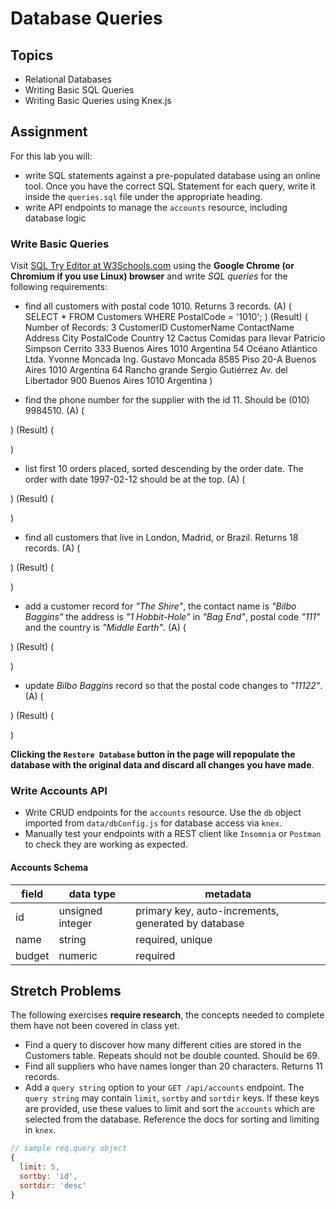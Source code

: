 # Database Queries

## Topics

- Relational Databases
- Writing Basic SQL Queries
- Writing Basic Queries using Knex.js

## Assignment

For this lab you will:

- write SQL statements against a pre-populated database using an online tool. Once you have the correct SQL Statement for each query, write it inside the `queries.sql` file under the appropriate heading.
- write API endpoints to manage the `accounts` resource, including database logic

### Write Basic Queries

Visit [SQL Try Editor at W3Schools.com](https://www.w3schools.com/Sql/tryit.asp?filename=trysql_select_top) using the **Google Chrome (or Chromium if you use Linux) browser** and write _SQL queries_ for the following requirements:

- find all customers with postal code 1010. Returns 3 records.
  (A)
  (
  SELECT \*
  FROM Customers
  WHERE PostalCode = '1010';
  )
  (Result)
  (
  Number of Records: 3
  CustomerID CustomerName ContactName Address City PostalCode Country
  12 Cactus Comidas para llevar Patricio Simpson Cerrito 333 Buenos Aires 1010 Argentina
  54 Océano Atlántico Ltda. Yvonne Moncada Ing. Gustavo Moncada 8585 Piso 20-A Buenos Aires 1010 Argentina
  64 Rancho grande Sergio Gutiérrez Av. del Libertador 900 Buenos Aires 1010 Argentina
  )

- find the phone number for the supplier with the id 11. Should be (010) 9984510.
  (A)
  (

)
(Result)
(

)

- list first 10 orders placed, sorted descending by the order date. The order with date 1997-02-12 should be at the top.
  (A)
  (

)
(Result)
(

)

- find all customers that live in London, Madrid, or Brazil. Returns 18 records.
  (A)
  (

)
(Result)
(

)

- add a customer record for _"The Shire"_, the contact name is _"Bilbo Baggins"_ the address is _"1 Hobbit-Hole"_ in _"Bag
  End"_, postal code _"111"_ and the country is _"Middle Earth"_.
  (A)
  (

)
(Result)
(

)

- update _Bilbo Baggins_ record so that the postal code changes to _"11122"_.
  (A)
  (

)
(Result)
(

)

**Clicking the `Restore Database` button in the page will repopulate the database with the original data and discard all changes you have made**.

### Write Accounts API

- Write CRUD endpoints for the `accounts` resource. Use the `db` object imported from `data/dbConfig.js` for database access via `knex`.
- Manually test your endpoints with a REST client like `Insomnia` or `Postman` to check they are working as expected.

#### Accounts Schema

| field  | data type        | metadata                                            |
| ------ | ---------------- | --------------------------------------------------- |
| id     | unsigned integer | primary key, auto-increments, generated by database |
| name   | string           | required, unique                                    |
| budget | numeric          | required                                            |

## Stretch Problems

The following exercises **require research**, the concepts needed to complete them have not been covered in class yet.

- Find a query to discover how many different cities are stored in the Customers table. Repeats should not be double counted. Should be 69.
- Find all suppliers who have names longer than 20 characters. Returns 11 records.
- Add a `query string` option to your `GET /api/accounts` endpoint. The `query string` may contain `limit`, `sortby` and `sortdir` keys. If these keys are provided, use these values to limit and sort the `accounts` which are selected from the database. Reference the docs for sorting and limiting in `knex`.

```js
// sample req.query object
{
  limit: 5,
  sortby: 'id',
  sortdir: 'desc'
}
```
